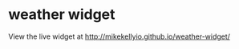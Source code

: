 weather widget
==============

View the live widget at http://mikekellyio.github.io/weather-widget/
